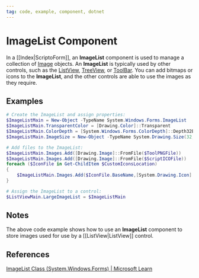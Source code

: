 ```yaml
---
tag: code, example, component, dotnet
---
```

# ImageList Component
In a [[Index|ScriptoForm]], an **ImageList** component is used to manage a collection of [Image](https://learn.microsoft.com/en-us/dotnet/api/system.drawing.image?view=windowsdesktop-7.0) objects.  An **ImageList** is typically used by other controls, such as the [ListView](https://learn.microsoft.com/en-us/dotnet/api/system.windows.forms.listview?view=windowsdesktop-7.0), [TreeView](https://learn.microsoft.com/en-us/dotnet/api/system.windows.forms.treeview?view=windowsdesktop-7.0), or [ToolBar](https://learn.microsoft.com/en-us/dotnet/api/system.windows.forms.toolbar?view=windowsdesktop-7.0). You can add bitmaps or icons to the **ImageList**, and the other controls are able to use the images as they require.
## Examples
```powershell
# Create the ImageList and assign properties:
$ImageListMain = New-Object -TypeName System.Windows.Forms.ImageList
$ImageListMain.TransparentColor = [Drawing.Color]::Transparent
$ImageListMain.ColorDepth = [System.Windows.Forms.ColorDepth]::Depth32Bit
$ImageListMain.ImageSize = New-Object -TypeName System.Drawing.Size(32,32)

# Add files to the ImageList:
$ImageListMain.Images.Add([Drawing.Image]::FromFile($ToolPNGFile))
$ImageListMain.Images.Add([Drawing.Image]::FromFile($ScriptICOFile))
foreach ($IconFile in Get-ChildItem $CustomIconsLocation)
{ 
	$ImageListMain.Images.Add($IconFile.BaseName,[System.Drawing.Icon]::ExtractAssociatedIcon($IconFile.FullName))
}

# Assign the ImageList to a control:
$ListViewMain.LargeImageList = $ImageListMain
```
## Notes
The above code example shows how to use an **ImageList** component to store images used for use by a [[ListView|ListView]] control.
## References
[ImageList Class (System.Windows.Forms) | Microsoft Learn](https://learn.microsoft.com/en-us/dotnet/api/system.windows.forms.imagelist?view=windowsdesktop-7.0)